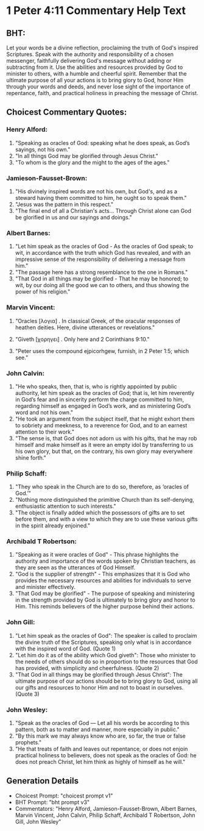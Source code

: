 # 1 Peter 4:11 Commentary Help Text

## BHT:
Let your words be a divine reflection, proclaiming the truth of God's inspired Scriptures. Speak with the authority and responsibility of a chosen messenger, faithfully delivering God's message without adding or subtracting from it. Use the abilities and resources provided by God to minister to others, with a humble and cheerful spirit. Remember that the ultimate purpose of all your actions is to bring glory to God, honor Him through your words and deeds, and never lose sight of the importance of repentance, faith, and practical holiness in preaching the message of Christ.

## Choicest Commentary Quotes:
### Henry Alford:
1. "Speaking as oracles of God: speaking what he does speak, as God’s sayings, not his own."
2. "In all things God may be glorified through Jesus Christ."
3. "To whom is the glory and the might to the ages of the ages."

### Jamieson-Fausset-Brown:
1. "His divinely inspired words are not his own, but God's, and as a steward having them committed to him, he ought so to speak them."
2. "Jesus was the pattern in this respect."
3. "The final end of all a Christian's acts... Through Christ alone can God be glorified in us and our sayings and doings."

### Albert Barnes:
1. "Let him speak as the oracles of God - As the oracles of God speak; to wit, in accordance with the truth which God has revealed, and with an impressive sense of the responsibility of delivering a message from him."
2. "The passage here has a strong resemblance to the one in Romans."
3. "That God in all things may be glorified - That he may be honored; to wit, by our doing all the good we can to others, and thus showing the power of his religion."

### Marvin Vincent:
1. "Oracles [λογια] . In classical Greek, of the oracular responses of heathen deities. Here, divine utterances or revelations." 

2. "Giveth [χορηγει] . Only here and 2 Corinthians 9:10." 

3. "Peter uses the compound ejpicorhgew, furnish, in 2 Peter 1:5; which see."

### John Calvin:
1. "He who speaks, then, that is, who is rightly appointed by public authority, let him speak as the oracles of God; that is, let him reverently in God’s fear and in sincerity perform the charge committed to him, regarding himself as engaged in God’s work, and as ministering God’s word and not his own."
2. "He took an argument from the subject itself, that he might exhort them to sobriety and meekness, to a reverence for God, and to an earnest attention to their work."
3. "The sense is, that God does not adorn us with his gifts, that he may rob himself and make himself as it were an empty idol by transferring to us his own glory, but that, on the contrary, his own glory may everywhere shine forth."

### Philip Schaff:
1. "They who speak in the Church are to do so, therefore, as ‘oracles of God.’"
2. "Nothing more distinguished the primitive Church than its self-denying, enthusiastic attention to such interests."
3. "The object is finally added which the possessors of gifts are to set before them, and with a view to which they are to use these various gifts in the spirit already enjoined."

### Archibald T Robertson:
1. "Speaking as it were oracles of God" - This phrase highlights the authority and importance of the words spoken by Christian teachers, as they are seen as the utterances of God Himself.
2. "God is the supplier of strength" - This emphasizes that it is God who provides the necessary resources and abilities for individuals to serve and minister effectively.
3. "That God may be glorified" - The purpose of speaking and ministering in the strength provided by God is ultimately to bring glory and honor to Him. This reminds believers of the higher purpose behind their actions.

### John Gill:
1. "Let him speak as the oracles of God": The speaker is called to proclaim the divine truth of the Scriptures, speaking only what is in accordance with the inspired word of God. (Quote 1)
2. "Let him do it as of the ability which God giveth": Those who minister to the needs of others should do so in proportion to the resources that God has provided, with simplicity and cheerfulness. (Quote 2)
3. "That God in all things may be glorified through Jesus Christ": The ultimate purpose of our actions should be to bring glory to God, using all our gifts and resources to honor Him and not to boast in ourselves. (Quote 3)

### John Wesley:
1. "Speak as the oracles of God — Let all his words be according to this pattern, both as to matter and manner, more especially in public."
2. "By this mark we may always know who are, so far, the true or false prophets."
3. "He that treats of faith and leaves out repentance, or does not enjoin practical holiness to believers, does not speak as the oracles of God: he does not preach Christ, let him think as highly of himself as he will."


## Generation Details
- Choicest Prompt: "choicest prompt v1"
- BHT Prompt: "bht prompt v3"
- Commentators: "Henry Alford, Jamieson-Fausset-Brown, Albert Barnes, Marvin Vincent, John Calvin, Philip Schaff, Archibald T Robertson, John Gill, John Wesley"
